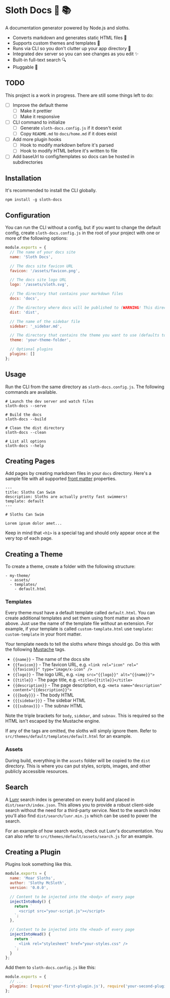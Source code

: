 # Sloth Docs 🦥 📚

A documentation generator powered by Node.js and sloths.

- Converts markdown and generates static HTML files 🌱
- Supports custom themes and templates 🎨
- Runs via CLI so you don't clutter up your app directory 🧹
- Integrated dev server so you can see changes as you edit ✨
- Built-in full-text search 🔍
- Pluggable 🔌

## TODO

This project is a work in progress. There are still some things left to do:

- [ ] Improve the default theme
  - [ ] Make it prettier
  - [ ] Make it responsive
- [ ] CLI command to initialize
  - [ ] Generate `sloth-docs.config.js` if it doesn't exist
  - [ ] Copy `README.md` to `docs/home.md` if it does exist
- [ ] Add more plugin hooks
  - [ ] Hook to modify markdown before it's parsed
  - [ ] Hook to modify HTML before it's written to file
- [ ] Add baseUrl to config/templates so docs can be hosted in subdirectories

## Installation

It's recommended to install the CLI globally.

```shell
npm install -g sloth-docs
```

## Configuration

You can run the CLI without a config, but if you want to change the default config, create `sloth-docs.config.js` in the root of your project with one or more of the following options:

```js
module.exports = {
  // The name of your docs site
  name: 'Sloth Docs',

  // The docs site favicon URL
  favicon: '/assets/favicon.png',

  // The docs site logo URL
  logo: '/assets/sloth.svg',

  // The directory that contains your markdown files
  docs: 'docs',

  // The directory where docs will be published to (WARNING! This directory is deleted and recreated on every build)
  dist: 'dist',

  // The name of the sidebar file
  sidebar: '_sidebar.md',

  // The directory that contains the theme you want to use (defaults to the built-in theme)
  theme: 'your-theme-folder',

  // Optional plugins
  plugins: []
};
```

## Usage

Run the CLI from the same directory as `sloth-docs.config.js`. The following commands are available.

```shell
# Launch the dev server and watch files
sloth-docs --serve

# Build the docs
sloth-docs --build

# Clean the dist directory
sloth-docs --clean

# List all options
sloth-docs --help
```

## Creating Pages

Add pages by creating markdown files in your `docs` directory. Here's a sample file with all supported [front matter](https://github.com/jxson/front-matter) properties.

```
---
title: Sloths Can Swim
description: Sloths are actually pretty fast swimmers!
template: default
---

# Sloths Can Swim

Lorem ipsum dolor amet...

```

Keep in mind that `<h1>` is a special tag and should only appear once at the very top of each page.

## Creating a Theme

To create a theme, create a folder with the following structure:

```
- my-theme/
  - assets/
  - templates/
    - default.html
```

### Templates

Every theme _must_ have a default template called `default.html`. You can create additional templates and set them using front matter as shown above. Just use the name of the template file _without_ an extension. For example, if your template is called `custom-template.html` use `template: custom-template` in your front matter.

Your template needs to tell the sloths _where_ things should go. Do this with the following [Mustache](https://mustache.github.io/) tags.

- `{{name}}` - The name of the docs site
- `{{favicon}}` - The favicon URL, e.g. `<link rel="icon" rel="{{favicon}}" type="image/x-icon" />`
- `{{logo}}` - The logo URL, e.g. `<img src="{{logo}}" alt="{{name}}">`
- `{{title}}` - The page title, e.g. `<title>{{title}}</title>`
- `{{description}}` - The page description, e.g. `<meta name="description" content="{{description}}">`
- `{{{body}}}` - The body HTML
- `{{{sidebar}}}` - The sidebar HTML
- `{{{subnav}}}` - The subnav HTML

Note the triple brackets for `body`, `sidebar`, and `subnav`. This is required so the HTML isn't escaped by the Mustache engine.

If any of the tags are omitted, the sloths will simply ignore them. Refer to `src/themes/default/templates/default.html` for an example.

### Assets

During build, everything in the `assets` folder will be copied to the `dist` directory. This is where you can put styles, scripts, images, and other publicly accessible resources.

## Search

A [Lunr](https://lunrjs.com/) search index is generated on every build and placed in `dist/search/index.json`. This allows you to provide a robust client-side search without the need for a third-party service. Next to the search index you'll also find `dist/search/lunr.min.js` which can be used to power the search.

For an example of how search works, check out Lunr's documentation. You can also refer to `src/themes/default/assets/search.js` for an example.

## Creating a Plugin

Plugins look something like this.

```js
module.exports = {
  name: 'Moar Sloths',
  author: 'Slothy McSloth',
  version: '0.0.0',

  // Content to be injected into the <body> of every page
  injectIntoBody() {
    return `
      <script src="your-script.js"></script>
    `;
  },

  // Content to be injected into the <head> of every page
  injectIntoHead() {
    return `
      <link rel="stylesheet" href="your-styles.css" />
    `;
  }
};
```

Add them to `sloth-docs.config.js` like this:

```js
module.exports = {
  // ...
  plugins: [require('your-first-plugin.js'), require('your-second-plugin.js')]
};
```
